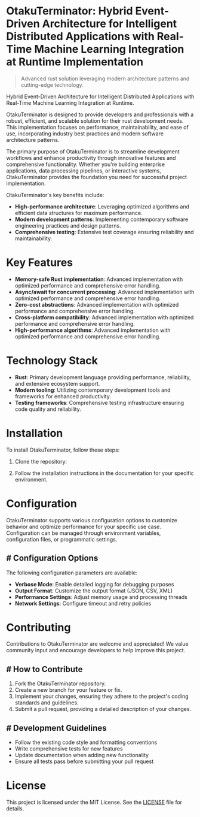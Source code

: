 <!-- fallback_OtakuTerminator_20251027005311_49132 -->

# OtakuTerminator: Hybrid Event-Driven Architecture for Intelligent Distributed Applications with Real-Time Machine Learning Integration at Runtime Implementation
> Advanced rust solution leveraging modern architecture patterns and cutting-edge technology.

Hybrid Event-Driven Architecture for Intelligent Distributed Applications with Real-Time Machine Learning Integration at Runtime.

OtakuTerminator is designed to provide developers and professionals with a robust, efficient, and scalable solution for their rust development needs. This implementation focuses on performance, maintainability, and ease of use, incorporating industry best practices and modern software architecture patterns.

The primary purpose of OtakuTerminator is to streamline development workflows and enhance productivity through innovative features and comprehensive functionality. Whether you're building enterprise applications, data processing pipelines, or interactive systems, OtakuTerminator provides the foundation you need for successful project implementation.

OtakuTerminator's key benefits include:

* **High-performance architecture**: Leveraging optimized algorithms and efficient data structures for maximum performance.
* **Modern development patterns**: Implementing contemporary software engineering practices and design patterns.
* **Comprehensive testing**: Extensive test coverage ensuring reliability and maintainability.

# Key Features

* **Memory-safe Rust implementation**: Advanced implementation with optimized performance and comprehensive error handling.
* **Async/await for concurrent processing**: Advanced implementation with optimized performance and comprehensive error handling.
* **Zero-cost abstractions**: Advanced implementation with optimized performance and comprehensive error handling.
* **Cross-platform compatibility**: Advanced implementation with optimized performance and comprehensive error handling.
* **High-performance algorithms**: Advanced implementation with optimized performance and comprehensive error handling.

# Technology Stack

* **Rust**: Primary development language providing performance, reliability, and extensive ecosystem support.
* **Modern tooling**: Utilizing contemporary development tools and frameworks for enhanced productivity.
* **Testing frameworks**: Comprehensive testing infrastructure ensuring code quality and reliability.

# Installation

To install OtakuTerminator, follow these steps:

1. Clone the repository:


2. Follow the installation instructions in the documentation for your specific environment.

# Configuration

OtakuTerminator supports various configuration options to customize behavior and optimize performance for your specific use case. Configuration can be managed through environment variables, configuration files, or programmatic settings.

## # Configuration Options

The following configuration parameters are available:

* **Verbose Mode**: Enable detailed logging for debugging purposes
* **Output Format**: Customize the output format (JSON, CSV, XML)
* **Performance Settings**: Adjust memory usage and processing threads
* **Network Settings**: Configure timeout and retry policies

# Contributing

Contributions to OtakuTerminator are welcome and appreciated! We value community input and encourage developers to help improve this project.

## # How to Contribute

1. Fork the OtakuTerminator repository.
2. Create a new branch for your feature or fix.
3. Implement your changes, ensuring they adhere to the project's coding standards and guidelines.
4. Submit a pull request, providing a detailed description of your changes.

## # Development Guidelines

* Follow the existing code style and formatting conventions
* Write comprehensive tests for new features
* Update documentation when adding new functionality
* Ensure all tests pass before submitting your pull request

# License

This project is licensed under the MIT License. See the [LICENSE](https://github.com/weitereigh/OtakuTerminator/blob/main/LICENSE) file for details.
